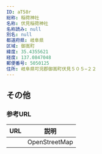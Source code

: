 ```yaml
---
ID: aT58r
総称: 稲荷神社
名称: 伏見稲荷神社
名称読み: null
別名: null
都道府県: 岐阜県
区域: 御嵩町
緯度: 35.4355621
経度: 137.0847048
郵便番号: 5050125
住所: 岐阜県可児郡御嵩町伏見５０５−２２
---
```


## その他

### 参考URL

| URL | 説明          |
| --- | ------------- |
|     | OpenStreetMap |
